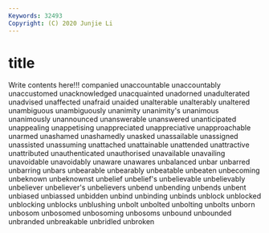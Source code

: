 ```yaml
---
Keywords: 32493
Copyright: (C) 2020 Junjie Li
---
```


# title

Write contents here!!!
companied 
unaccountable 
unaccountably
unaccustomed 
unacknowledged 
unacquainted 
unadorned 
unadulterated 
unadvised 
unaffected 
unafraid 
unaided 
unalterable
unalterably 
unaltered 
unambiguous 
unambiguously 
unanimity 
unanimity's 
unanimous 
unanimously 
unannounced 
unanswerable
unanswered 
unanticipated 
unappealing 
unappetising 
unappreciated 
unappreciative 
unapproachable 
unarmed 
unashamed 
unashamedly
unasked 
unassailable 
unassigned 
unassisted 
unassuming 
unattached 
unattainable 
unattended 
unattractive 
unattributed
unauthenticated 
unauthorised 
unavailable 
unavailing 
unavoidable 
unavoidably 
unaware 
unawares 
unbalanced 
unbar
unbarred 
unbarring 
unbars 
unbearable 
unbearably 
unbeatable 
unbeaten 
unbecoming 
unbeknown 
unbeknownst
unbelief 
unbelief's 
unbelievable 
unbelievably 
unbeliever 
unbeliever's 
unbelievers 
unbend 
unbending 
unbends
unbent 
unbiased 
unbiassed 
unbidden 
unbind 
unbinding 
unbinds 
unblock 
unblocked 
unblocking
unblocks 
unblushing 
unbolt 
unbolted 
unbolting 
unbolts 
unborn 
unbosom 
unbosomed 
unbosoming
unbosoms 
unbound 
unbounded 
unbranded 
unbreakable 
unbridled 
unbroken 
